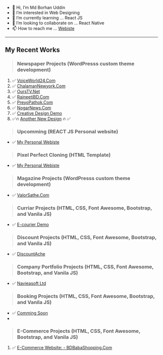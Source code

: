 - 👋 Hi, I’m Md Borhan Uddin
- 👀 I’m interested in Web Designing
- 🌱 I’m currently learning ... React JS
- 💞️ I’m looking to collaborate on ... React Native
- 📫 How to reach me ... [Webiste](https://www.mdborhanuddin.com)

---
My Recent Works
---
> ### Newspaper Projects (WordPresss custom theme development)

1. ✅ [VoiceWorld24.Com](https://www.voiceworld24.com)
2. ✅ [ChalamanNewyork.Com](https://www.chalamannewyork.com)
3. ✅ [OursTV.Net](https://www.ourstv.net)
4. ✅ [RajneetiBD.Com](https://www.rajneetibd.com)
5. ✅ [PreyoPathok.Com](https://preyopathok.com/)
6. ✅ [NogarNews.Com](https://nagornews.com/)
7. ✅ [Creative Design Demo](https://news.mdborhanuddin.com/)
8. ✅🔥 [Another New Design](https://borhan365.github.io/2021-newspaper-html/) 🔥 ✅

> ### Upcomming (REACT JS Personal website)
* ✅ [My Personal Webiste](https://borhan365.github.io/personal-website-html/)

> ### Pixel Perfect Cloning (HTML Template)
* ✅ [My Personal Webiste](https://borhan365.github.io/profile/)

> ### Magazine Projects (WordPresss custom theme development)
* ✅ [ValorSathe.Com](https://valorsathe.com/)


> ### Curriar Projects (HTML, CSS, Font Awesome, Bootstrap, and Vanila JS)
* ✅ [E-courier Demo](http://dexpressbd.com/)

> ### Discount Projects (HTML, CSS, Font Awesome, Bootstrap, and Vanila JS)
* ✅ [DiscountAche](https://discountache.com/)

> ### Company Portfolio Projects (HTML, CSS, Font Awesome, Bootstrap, and Vanila JS)
* ✅ [Navieasoft Ltd](https://navieasoft.com/)

> ### Booking Projects (HTML, CSS, Font Awesome, Bootstrap, and Vanila JS)
* ✅ [Comming Soon](#)
* 
> ### E-Commerce Projects (HTML, CSS, Font Awesome, Bootstrap, and Vanila JS)

1. ✅ [E-Commerce Website: - BDBabaShopping.Com](https://bdbabashopping.com)

<!---
borhan365/borhan365 is a ✨ special ✨ repository because its `README.md` (this file) appears on your GitHub profile.
You can click the Preview link to take a look at your changes.
--->
